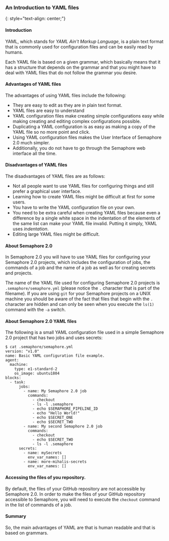 ### An Introduction to YAML files
{: style="text-align: center;"}

#### 

#### 

#### Introduction

YAML, which stands for *YAML Ain\'t Markup Language*, is a plain text
format that is commonly used for configuration files and can be easily
read by humans.

Each YAML file is based on a given grammar, which basically means that
it has a structure that depends on the grammar and that you might have
to deal with YAML files that do not follow the grammar you desire.

#### Advantages of YAML files

The advantages of using YAML files include the following:

* They are easy to edit as they are in plain text format.
* YAML files are easy to understand
* YAML configuration files make creating simple configurations easy
  while making creating and editing complex configurations possible.
* Duplicating a YAML configuration is as easy as making a copy of the
  YAML file so no more point and click.
* Using YAML configuration files makes the User Interface of Semaphore
  2.0 much simpler.
* Additionally, you do not have to go through the Semaphore web
  interface all the time.

#### Disadvantages of YAML files

The disadvantages of YAML files are as follows:

* Not all people want to use YAML files for configuring things and still
  prefer a graphical user interface.
* Learning how to create YAML files might be difficult at first for some
  users.
* You have to write the YAML configuration file on your own.
* You need to be extra careful when creating YAML files because even a
  difference by a single white space in the indentation of the elements
  of the same list can make your YAML file invalid. Putting it simply,
  YAML uses *indentation*.
* Editing large YAML files might be difficult.

#### About Semaphore 2.0

In Semaphore 2.0 you will have to use YAML files for configuring your
Semaphore 2.0 projects, which includes the configuration of jobs, the
commands of a job and the name of a job as well as for creating secrets
and projects.

The name of the YAML file used for configuring Semaphore 2.0 projects is
`.semaphore/semaphore.yml` (please notice the `.` character that is part
of the filename). If you are using `git` for your Semaphore projects on
a UNIX machine you should be aware of the fact that files that begin
with the `.` character are hidden and can only be seen when you execute
the `ls(1)` command with the `-a` switch.

#### About Semaphore 2.0 YAML files

The following is a small YAML configuration file used in a simple
Semaphore 2.0 project that has two jobs and uses secrets:

    $ cat .semaphore/semaphore.yml
    version: "v1.0"
    name: Basic YAML configuration file example.
    agent:
      machine:
        type: e1-standard-2
        os_image: ubuntu1804
    blocks:
      - task:
          jobs:
            - name: My Semaphore 2.0 job
              commands:
                - checkout
                - ls -l .semaphore
                - echo $SEMAPHORE_PIPELINE_ID
                - echo "Hello World!"
                - echo $SECRET_ONE
                - echo $SECRET_TWO
            - name: My second Semaphore 2.0 job
              commands:
                - checkout
                - echo $SECRET_TWO
                - ls -l .semaphore
          secrets:
            - name: mySecrets
              env_var_names: []
            - name: more-mihalis-secrets
              env_var_names: []

#### Accessing the files of you repository.

By default, the files of your GitHub repository are not accessible by
Semaphore 2.0. In order to make the files of your GitHub repository
accessible to Semaphore, you will need to execute the `checkout` command
in the list of commands of a job.

#### 

#### Summary

So, the main advantages of YAML are that is human readable and that is
based on grammars.

